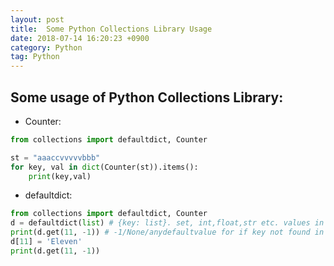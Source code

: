 ```yaml
---
layout: post 
title:  Some Python Collections Library Usage   
date: 2018-07-14 16:20:23 +0900 
category: Python 
tag: Python 
---
```


## Some usage of Python Collections Library:
* Counter: 
 
```python
from collections import defaultdict, Counter

st = "aaaccvvvvvbbb"
for key, val in dict(Counter(st)).items():
    print(key,val)
```

* defaultdict: 
 
```python
from collections import defaultdict, Counter
d = defaultdict(list) # {key: list}. set, int,float,str etc. values in dict possible
print(d.get(11, -1)) # -1/None/anydefaultvalue for if key not found in d
d[11] = 'Eleven'
print(d.get(11, -1)) 
```